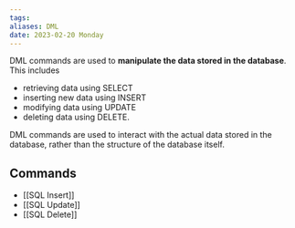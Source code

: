 ```yaml
---
tags: 
aliases: DML
date: 2023-02-20 Monday
---
```

DML commands are used to **manipulate the data stored in the database**. This includes 
- retrieving data using SELECT
- inserting new data using INSERT
- modifying data using UPDATE
- deleting data using DELETE. 

DML commands are used to interact with the actual data stored in the database, rather than the structure of the database itself.

## Commands
- [[SQL Insert]] 
- [[SQL Update]]
- [[SQL Delete]]


